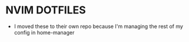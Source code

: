 # NVIM DOTFILES

- I moved these to their own repo because I'm managing the rest of my config in home-manager
